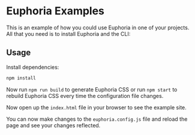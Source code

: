 # Euphoria Examples

This is an example of how you could use Euphoria in one of your projects. All that you need is to install Euphoria and the CLI:

## Usage

Install dependencies:

```bash
npm install
```

Now run `npm run build` to generate Euphoria CSS or run `npm start` to rebuild Euphoria CSS every time the configuration file changes.

Now open up the `index.html` file in your browser to see the example site.

You can now make changes to the `euphoria.config.js` file and reload the page and see your changes reflected.
